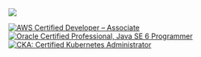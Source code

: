 <a href="https://github.com/devxb/gitanimals">
  <img src="https://render.gitanimals.org/farms/devy1540"/>
</a>

<!--START_SECTION:badges-->
[![AWS Certified Developer – Associate](https://images.credly.com/size/110x110/images/b9feab85-1a43-4f6c-99a5-631b88d5461b/image.png)](http://www.credly.com/badges/c5694723-28f7-4154-b6da-5654aab27461 "AWS Certified Developer – Associate")
[![Oracle Certified Professional, Java SE 6 Programmer](https://images.credly.com/size/110x110/images/8271b3d7-090a-42ec-9b84-d4f845698abd/Oracle-Certification-badge_OC-Professional600X600.png)](http://www.credly.com/badges/0e3e7549-9af6-4fa5-8dc0-04ffd5954c79 "Oracle Certified Professional, Java SE 6 Programmer")
[![CKA: Certified Kubernetes Administrator](https://images.credly.com/size/110x110/images/8b8ed108-e77d-4396-ac59-2504583b9d54/cka_from_cncfsite__281_29.png)](http://www.credly.com/badges/1758d406-6adb-4c8f-91ce-8e23311040c7 "CKA: Certified Kubernetes Administrator")
<!--END_SECTION:badges-->
